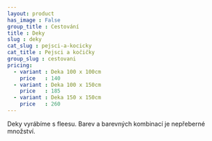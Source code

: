 ```yaml
---
layout: product
has_image : False
group_title : Cestování
title : Deky
slug : deky
cat_slug : pejsci-a-kocicky
cat_title : Pejsci a kočičky
group_slug : cestovani
pricing:
  - variant : Deka 100 x 100cm
    price   : 140
  - variant : Deka 100 x 150cm
    price   : 185
  - variant : Deka 150 x 150cm
    price   : 260
---
```


Deky vyrábíme s fleesu. Barev a barevných kombinací je nepřeberné množství.

